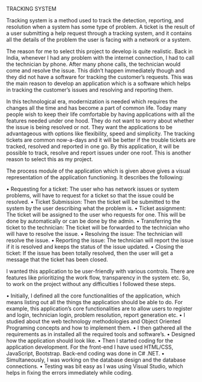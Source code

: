 TRACKING SYSTEM

Tracking system is a method used to track the detection, reporting, and resolution when a system has some type of problem. A ticket is the
result of a user submitting a help request through a tracking system, and it contains all the details of the problem the user is facing 
with a network or a system.

The reason for me to select this project to develop is quite realistic. Back in India, whenever I had any problem with the internet 
connection, I had to call the technician by phone. After many phone calls, the technician would come and resolve the issue. This didn’t 
happen immediately though and they did not have a software for tracking the customer’s requests. This was the main reason to develop an 
application which is a software which helps in tracking the customer’s issues and resolving and reporting them.

In this technological era, modernization is needed which requires the changes all the time and has become a part of common life. Today 
many people wish to keep their life comfortable by having applications with all the features needed under one hood. They do not want to 
worry about whether the issue is being resolved or not. They want the applications to be advantageous with options like flexibility, speed
and simplicity. The tracking tickets are common now-a-days and it will be better if the trouble tickets are tracked, resolved and reported 
in one go. By this application, it will be possible to track, resolve and report issues under one roof. This is another reason to select
this as my project.


The process module of the application which is given above gives a visual representation of the application functioning. It describes the following:

• Requesting for a ticket: The user who has network issues or system problems, will have to request for a ticket so that the issue could
be resolved.
• Ticket Submission: Then the ticket will be submitted to the system by the user describing what the problem is.
• Ticket assignment: The ticket will be assigned to the user who requests for one. This will be done by automatically or can be done by 
the admin.
• Transferring the ticket to the technician: The ticket will be forwarded to the technician who will have to resolve the issue.
• Resolving the issue: The technician will resolve the issue.
• Reporting the issue: The technician will report the issue if it is resolved and keeps the status of the issue updated.
• Closing the ticket: If the issue has been totally resolved, then the user will get a message that the ticket has been closed.



I wanted this application to be user-friendly with various controls. There are features like prioritizing the work flow, transparency 
in the system etc. So, to work on the project without any difficulties I followed these steps.

• Initially, I defined all the core functionalities of the application, which means listing out all the things the application should 
be able to do. For example, this application’s core functionalities are to allow users to register and login, technician login, problem
resolution, report generation etc.
• I studied about the web technology methodologies and Object Oriented Programing concepts and how to implement them.
• I then gathered all the requirements as in installed all the required tools and software’s.
• Designed how the application should look like.
• Then I started coding for the application development. For the front-end I have used HTML/CSS, JavaScript, Bootstrap. Back-end coding
was done in C# .NET.
• Simultaneously, I was working on the database design and the database connections.
• Testing was bit easy as I was using Visual Studio, which helps in fixing the errors immediately while coding.




